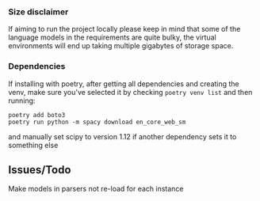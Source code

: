 

### Size disclaimer

If aiming to run the project locally please keep in mind that some of the language models in the requirements are quite bulky, the virtual environments will end up taking multiple gigabytes of storage space.



### Dependencies

If installing with poetry, after getting all dependencies and creating the venv, make sure you've selected it by checking `poetry venv list` and then running:

```
poetry add boto3
poetry run python -m spacy download en_core_web_sm
```

and manually set scipy to version 1.12 if another dependency sets it to something else

## Issues/Todo

Make models in parsers not re-load for each instance